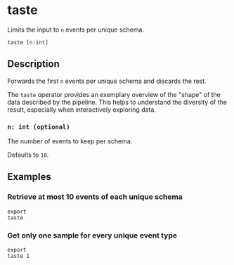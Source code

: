 # taste

Limits the input to `n` events per unique schema.

```tql
taste [n:int]
```

## Description

Forwards the first `n` events per unique schema and discards the rest.

The `taste` operator provides an exemplary overview of the "shape" of the data
described by the pipeline. This helps to understand the diversity of the
result, especially when interactively exploring data.

### `n: int (optional)`

The number of events to keep per schema.

Defaults to `10`.

## Examples

### Retrieve at most 10 events of each unique schema

```tql
export
taste
```

### Get only one sample for every unique event type

```tql
export
taste 1
```
